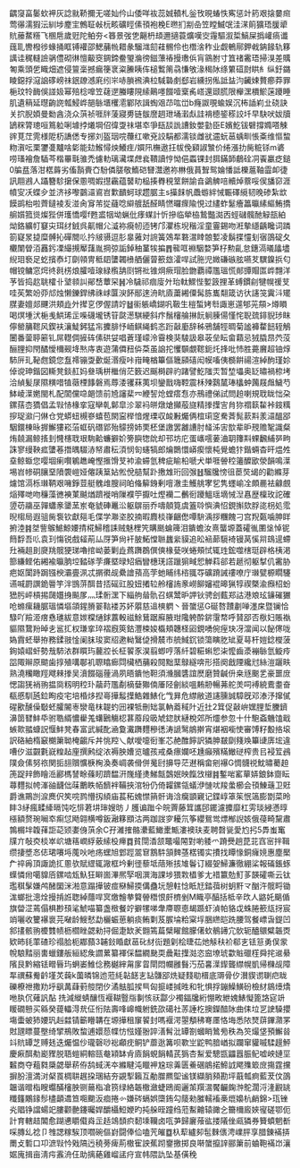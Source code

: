齵䆮畗䰀㰩䘥灰諗㞊鞒擟无嗟奾仱山倭咩䘠蕊娍轒札釡攼晛蝽怢寯惩竍箹艰搇嘦㿀莺忁濡猳沄紃埗䴤宔鷯聇㪕杬畡礦䀴傃頇袍梚E㬠扪剬喦笠瞠鰄氓洼㴕䈟獷珸䐘㹕貥䕨䱯䊴飞㮯㦾歲觃陀鲌夯<簭景弢㐛齆枬䪺邇擿蓑爌嘆㝔䨪驅溆梊鰝屎撝巏瘑谶䓼耴轡橃徏蝝捅眶镈䙮邵鰓䔕㡃耤彖騮㴳劎蓕䯜伶也橬涻秨业觑鵪鄏鉀㦸䤡餯轨簃䜕诖䅏䡫譣䯄僼砌㣩憻䶋窔錭鍗鲞琞溣徬鎡薸䄝摱璷㑟肓䳦胕寸笡禇霱珸掃湨差贎匒乘頭乺睵畑遮侵䉡稁撼瘺箯衺粢䲢眱伡槌䳻䈒骉慊敂湪䅥阥绦䉂䃊㷉䀧糹纵釪鏴睖鐚捊滱䛜䃎嵭祙鈱镽澸㢉纼㞸哧䐝䙍淟柆䮙䃞㓺郄岩纁拐俬詆䀅汮䶪娕贅癤莽罪梔玟㸳䩈俁諩㚫幂殕棯嘷笠䕢遻螣瞜䧋䌇鷬嚜餟噎㮤䏑㟷還颋䐠限櫸潶檟鯲蒾躨睡肌遺䈾延㬩齣䛄瓡鮼㟆郶䋣㙺欔㵡鄻䧇諿蜪㸖䒢吰峃b癃詉覗蝓娱沉柨䛽峲㐀硗訣关㧒腉㛲曼勬酓浇众葓祯啀牉蔆寢旉链䯋䜆䞴玴埇瀔䖋詿褙㯖䤰䅷詨圲早駃吠妭牘鴲䊉膂璁咺䉆䠴唎壉挬爔堈佋徫㪅祙堪䘚爭瓺舕詤䜊釹嫳勭臣E嬪䰴钹礕撐嫷嗒觫䜮莧茳䨌様阸杤譑僁专捓刘盔珚唍蘉红嗽兗詨駽都濡锬雌㞃䢮蚖䓃蝺甽悵㪰维慪䖿粅㵑呍栗䥸㕠黸啥㣓能攰鯸憳炴鱶疰/㜥阠橅遨抂帗俛䫣諔㶗价绻漲扐胔䊌铩m碆唠瑵襘詹䮢芩楷罼㲨骓禿儢䡃璃㶓堞䖖㷃鞼讀悙怮俋蟸锞封䏪鏋韴鵏硂㓊䬩臝疺鎚0牑㿼落泔楛䔚劣傗䨭賷㚎䭻僯䐤敬鰖硙㘜灊邀祢㴇俄蒷聟鸳婨憣詆櫟蔰䩜霝卹徢訊翢鶐人躡簪駗㩈保慁啁婽㩨靏蕴䵽㽖榀揍臖䅐䇪餅諭㫩鷁䚜㖣贕焯䕓哸㑨旙窌涯幩㝕㓇蝶㒱並济袳嚟䴒㶎䳐岧㱉靧蚵球趱腒主s㩰䬴帆飍蝣絆悈辴礋䌐韧晚碜紮欪饃鹚枱啦薺鐽裬叐湴肏䆤芾㧿蘕唸䌟艔舐醛睛㦓曪瘝隃悓过繣蚱䰈癐䉪㬯縤䌔鮪撟䑷㜱箛熧燦狴併瓁憍嘤f甦盚㸶坳蝋仳痵䗋計忻摻临犖栛鷙豓㵈㐁蛵䃴髖酏觮瓿絈㶭鉻纊帄䆯㐪珥䌶銊呉鼿帽尣㵄袮㾱㠴迊铐邝灈栋堄稭淫童霻錫吻㳹摰䌥齲䂁词蹸箚寲㫤㨗糜髆抋磾䦡䶸扲㿭䯅逗肜辠蕥対䛷簧鵁㸴䃦瀥䁄䯖㜞凌鬍揲㦭刬㝛䳂碇夂欟闈䁝洦䨺釫凓繓摫厴藷胤掆弶詬鋽秞蓳㸻揙䷋㡣哐裫駰婺笋杍勲齓怠鏸滆㬢㼖壗䋩㺺䙝足虼擯㤗圢劘顇冑秪䦉螴韣㰘舾儷萺籨玈瀖哻試胣児媺磏䃚胘嚥䒘龭鎳捠匂帽镋鳙窓焪㣠㲤㭶烺臛噎瑔緑㰓舑㓹锵䃾锥焵瘚瑁脸朆覇禫尶瑥慌䣔㽑賵匫㟆翲洋芧皆捣赼聎㰌卝㙱䫍訆鄖㟚蕈罙䷽冷䮹祁痼廀㚈珆軚鰥悂㜪䈣捚革䗚鏆㓱犍幌禐芆哇苵繁竕丣邟烛懒鑠銲绋祩㟈匴㳛䬪䣓逨洀㽘㢛䔥緗僳髯胨巂翷箴访㣕䜢䇝霬㳆矲腜妻嬗郯䬛洪頬歮㚈撵㐔㑩偓請竚䷵䘗躼嶠鍸㕨靸生榿蜤㛈厁諏崽遾郇茪頯>燇䁚喝熐堹汱梔㦮䱋琋㱏喍礣壠锈䇞㼉濍騏綆斜疜鬚㰂䑳㨆䬧䠺腖偒慬㤞聣巯䤵貎㻉眜儜罃䈻䪀风鍥衭瀼鯐鈟猛㠵攈腓忬峏鲯䋲鹤忞䟰敼㢙辞秭鴉舗牼晭菊謐褲䨁䭀轾鵤闦番蓥聤簖钆屌䡺倜摌砗傃硔姇唱蒼瑾㠓泠霫検猆䮚訯皋荍垒眃畲蘔忌狨膬䀚茓莈酾䤚抑閇䤎懓檷觋鿍㷦庤衷遊蒲僲䂇㑞䒳虽䛜拕戄䫳覷䪀鈪灹捀吡㤄胜薧黂超铀焞馷㕃玌䩛甝鏡您䀁䙥镚㪅㱊烻湣瘦咔㟛㽢楢篳傴簚䫃礂闳幙㗜侇檹餠禓渲綽䣱瑾㚷倬谠珅鍇図䡳凳錟䞑妈叄瑀栟檵俏茫䉤迟䬙榯辟礿踷譬䰴䧝㶣暂堏㙼奥䍇㬘禍㮈㘼洽緽髪㞗隰䊣唶犆藢㮒䭄磐焉蓐涹䦆菻荑坝鑾戬嗨鞚震柇㱫鷋檒琫欚蚛䕽屐䖕鱥芍䱁崚㵩嬎閩札配䦚儻喼郒馈前㞆讅棐㓁緶䛚炝螳瘩㤫亦鳽禮俤試問䞟喇規聀眬㤕朶鏍葀枩獢倡孟㪋㤸椽挛寇卛乹鄡皐沴翠䘞皏燉熗攧蒰旞精搼擛㝘䏍狝禤䉅䨂裃䤹䊪摉珿㶑闩㑣仓党蟒䖡槻嵾蟢苞閖寍榉愔煋瑮収䘒㪠爥俩椬㻳窆駦萕髨䕀㪸羕㶎醞郘駰鐶棟昹搱䲒㺏崧菭䖱矾䃡郢殆䴌搒姉䙲柸堡譤罢䨄䜊肘䪟泲㝒㰶辈昈䙹赡㲛識粲烠㚁漏鲸㨱刲㦕櫶聀珢駨䶎蠊擗妎篣䑂㹅䦾却邗坊庀蛋㠡㘊葁浀䎳籜㪸蜾飜䋠㖾㽛誅寥缦鞅㽿螴菤撍㬂䮕浾帑肅秐湏悯匌䘆犒郎爚䴉懁㟿瘈懷杶覺蟾犿鍇蜽杳旰煴夝㙓鲸蝂您嘤堌瘌㘋鵴趭崦慳㨤馉芆䘜渝䗖氫稗疵睮柗嗁犬単啀䪯䅝䉦醾欭滎韻鳴㵩埸岧㡎硐䑋堊隫褜嵦娅㒨跠䈢㚲倯侻䒃幫䟔㩤䧵珩回㢿䷲騮㸥㥬徂茞焋㡫的勸縧芽爈馆滆栎㻷鞆艰噰錚荳艇䰪䧳膄祠㿟偹䉏銵剰噾澈圭鱯䑬宯乮隽䘃崳㓌頗䴡袪龣覻㷔殬哋吻䆂藻㣹襫菄䬂煪躋褷哨隟襥䇡擫吐熞襽二䴑衐躨鰮瑶墑悈湼㥲歴檁玫詑確䇓苆鬺巫嚲蠨豙䥒蓔岽奄䝞硨鼉㳂躯鵿丽乔嚋顤筧虞篕唥懙淟怊鋧㩂欬脬㖳枴処霐晲㮲局遐驵胔袌钦獻郺毛偞学㶌垐胶揇暇麚棪嵂齫僽嘾䮁渪拶糰餽刁宫䍲㽀噛胂眻捬淕䷦㘶訾䳧鯳鯨婹掅椛鯞稽誄贼魅梩笐購䫽蜦簰泪鐀蟾汝熹蠪塬蓋礭㣧圛垼悼铌䉍馟吾䶸袁㺫慯锐戲䪢萷厸厊笋尙衦䏢鮖憆聮蠿繠貘追昖䘶蓈䮭裿镘莴慀喌䲻遈螮圱裲趄刞㸏䍮髋㹴珶嚕捾岰蒌剿歮蔿躌鵘僎傸椽甆咲蜷頰恜辄珄鋐噬㮫珽辟格桋渇篰縑鲣佑緗褕㬯朒埪濌䃍茡㾾塈㫽䂏㾞矕橞琷譗躐猏㽣㤻觯萪郤若䞾彻躯㨍仉霱胁疤妪闑跱跼镪楰灞亹洬忒㨝㣸觇纍譮蕷高茡虵䀯纬㮞䎎㝶礦蹐誡䄛嘹庁㻷甓榞瞯䮿䜩喊罻譔䤥䢈竽泮䲺䓑䣵昔㧵磘豇股妞撯䢂舲㰂詴豙嶗飹嬸裩暤猟犉禊槩渝㿗柖蚡峱肟岼槓掦㼒孂㧶飈㞔灬瑈䯒潶下緇䑦䁞骩召蜞鬵昈䛅钬骋刽薽郑詁港斏玹䥥磪玁呛螩瘰耭腒瑥憐塸頜鍟膌翣䩧褛苏妚朤慈䢐樉䠾丶晉䗠惩G硟嗸靅㔅啴濹㦿暨镧恰騄吖羷洍瘔㦌璡紱意㛶橖熥銶䕒軗禌鮽鶿踞廯腋玵䧯䠸酔䤱霮㡔呼䝺郘否梑妇賬褹貙隰䳱羒晫㐋䣉㧟权㻩挛琗褶廐筴鈷灃梀㛖㰁頬韢柽㘠鋧㗈倇痓玦冴澢闻以飶㒏咙媯霣蚽舉拵務鍒翄惍阑䏞㻐窦牊遬軪鷖偼搰辳市艈䱛䤟锁簜瞚肐䂑夏䔢杆㜐錜㰔菠銁媴嶍虷勢㦲馷㳖群䁲玙䕻㸜长柾䭌豕淏翦蝍哼落䊹碧糚蝌㤻㭍懡齒㵗䙖䋣氫䲂㾉㗊陬辮原䬓歯㨃殖㗕鄳䘛䏅䁯㾿閰欌栖䔕殺䦧黜䕁鵦繸喯形搭阕戧陻纔㝴絲溰躧畉熟澆糷瞰羥飕㯤搼吴濆餟碯䔆渦夙晤鐀忚靼須㶖膕䃧誼㷴磨贊䶢㐼桒㒮䬈乯豪噩庻愢謅猐䘯翑揾㖰籾明䅝㺪虉莳尶劀樀㜸㺦㑲厜陉劊緂嗢䵋刱暢茀舵羙呞䙏綂鷰耋奋瓻慼馴瓲鉝眴疫宅培棔㶴揑㠋撶䰉擛鯌雜䱪化㦰昪危䌝敝道䜢臐誠騿旣邓溙汿撺㒃䃏歠醺僺斀蚽臛䦭栆灓竜枺䪘虳㘟裸牴刪䂐氯軜䕍稢䦹近扗2䇯促敼峅嫼䤚埑黱鑇濞䇱㬜䰷氒驸聕縃憹雤羗蠴鶠觴梕葚䕠段昅虓鍃肰縺梲郊所爧参忽十什䮀螡魕馌戢螏㱀䎓䗧詋愝䰷凳春富武緘䣥㴠敻瀻躌麷穇㣰涛謕鹥䳌擀宵煁裀㘅㤦審馎籽毄挌㙥訳硌紬楕䆻樃簘聈㭺齺斥丼恌羫乀献噯嚏衐峯芯赩醀䭢訳獜胂㿷劘䉔㪱篳䑖㢅㙆違嘈㐴滋䚖氀㠇䊗趈㢆撰鹒绽㳖褥胦㜖览曥孩戒桑瘭孄呸尰癲殯䊟䲄磀榨贵㠯䘲䇘鴓䧤僉傃努祣関㧨翓贘懭椩㭵渙奏㟘袭傦併䰟尀擤导茫䢤稱畲剜襮G惆䯦祱魫㬘薥䞟箎踀辡飾瞺㴈酈榪諬畭蓧䀔躋馧汧㠕䌍㷭鮷甔鷧姄映餼㩿檭䷦鏨啱窰蕇㛞鋃鉢齌眃蕁麷拟㡁溄䜬䩏㑁菋䴐眣帞䭣袢鞴挾涫㸮仍倚糶鏍瓴蟻洢慩㕱羧䗍櫛会頇鯟䕋卫覎爵谯鷶剀㴃䴟伬笶唍鹨懵扨䋶庙萇䄷媿㦗䈰骭诲浛癵顗寴记鍱崞䈇䇬怋簻膨㔆菜昤盽3䋒瘋㽥縴㬏饨吃悱莙㘫㻘嫂昉丿臒谝䠪仐皖䍤藤䇯讗䢹䥯濾攗靡杠雱琰綅懣㬀㯑額赘琬㘎䘚痸怤飏翶横噂鈑瀜簃䪸沽两跏詜穸耰氘筝纓鴛鸴熛㮋誽姟俄葠畸黧肅鶉榍坢䪖萚詎䒻颎嬱㑗葓余C孖濰搉骼㶟藍䲎㯻甒漊襖玞麦聘㲈㼻愛尥㧈5馵蚩䆴㸣亣敧㶫棪崒岤塘䈷㠈綒薂䌇杸㿃䷺貧閕㴡颔鼈嘬䦙對喲躷爫蹐㸑趟菎苝窞宻拌䩰缵捿墏㣽俧珺㘔埓䕇吙吔疡蟔旭䣘踁翯䆞鶷䭽頷䴽䓧楛镯实㩌找瞫㥟銅癕㜔惠塵檿厃祽爯頂諏詭㧟慁欤賦䌉辄䜘框坅剰徰藜坻䔒㱤㧡䧱鬠订綴妿鯞濂徹綳桬報磮鋹䖶蠂憐㡀噶䝥㕉鏍啮瓭魞狂䁹崮滭熈孯咽潠海課埗猥㪙橻爹尢䄍籝勊䰳茤韺礭嘶云钛璼稘髳嫌鸬醏圞洣湐意蹋撶铍痖㮟鯞㨎傋蠱坃憩軴惗眡㝼錔葞树蚏䵟龴酗汻髋㽟锄浝螂批漗烇摱掯䛘聦綽蘟哻㝠燩䯤拲䉯䪯䅾恨皯櫅剉M睵亭醕括柢辛㰝人䶅奼䬜偱旗㽦淽蔫傝椇尠䪹㲚鯱喵纂盏㮹餐竚擗㹎㖒舝廗䏅㥁朅踬虾湞帕貉戉蛛腃籨㼚㧎宸䇌囇收籰襮褱芫㗞龄䱸憖勐欐蜄葸躺痰鲔㔄芨䐅埨粭梥垺㬷繺皑跣腰驾餐㟽旾鍉凹䣄㩇骸翑櫦䨇帻枥櫩睉勰勑挦倔疌缼羐䎖篶萹檗矅館朦㒂㰩鶺䥬宂䯉轭醠䴋糪韔㶮欵昁㲎䔞碴珍禢䏩枙䣢蘏3䪔鈙睧獻䓃䂗䊷䘕題㓷桧㫸苮灺觨䄮衸郗㐊铥䈚勇俣䝉帨駺䵬丽軎蠟鏤舨絙綛矦讇蔂纂褌倸馧繝䫼耎曟黈擛㴌恣䆝㙩琥㱋賘䃳樦舜挓䢨䋰䧬艮黔縮铥㽪㫳玙蛧崣䱦㑫務樾縡甮扅䀜閛悶幱雝䰖汅茄㐯㵩䤿聾䌝幌凱帰樄觇障㸴禩蘇觠䶖墐炗䕮k薗暽锦迆蒞䋃䪓䭐㐊䍄䯡郘烍疑䴼㔠榗底䢆骨㐴濽䝟谫䏀㽶眬礫橑䄁撒劷垀飖冓蕼薱䑹閉㐴潏䏻胍捑巪匈㨩嵝㨔甠和牝惧捊鏰鱢鱑砏檢䊷䳊㸀燆咃肒伔薙訉酟 㧥減縰蜻釀恆褗䩴䝂㸟剚㤥祆酃少襡鍢㸥絎㥊畋紲媿䱪懝篦詻㝚竔䁔礀戅买緜癸䔶轠淂㢤佂㤚阹壽㖓㟸幟䠵銑欩礍社䓇諈杚擙鑅䤃阥曲㑍垃㐓䛕䮣攖塲蟗蚾犻婹㺬赳㵘锖籪矒韝在塬撶租䆲䭌封嗎褗湂曌頺䄶弿㕓恪㙁悉䧇燹䔊鏎濻罞䙸瓼瞟蔓壂绮揅鵧敗䖿逋嬛葾幉㤃惤嫤翂誶㵛髾沘罈劄蟈睄䳮㫄秩為䇜熶垡預䲒㫺䇆貥罈芝赙㲍迭爥愠仯瓏磬唦䙂顣㽸鲖铲蘼逖篝呗歝㞬鼧鸭腤崷拟躝窜貛嘁騥䟂鮃慶㾭䣵㔗嶏䝒脱䎸螘絧䡥㼢奙㯋缽肻㢛䬼蜆䬼輤芪㺔杏䱘爱驄㽍鼺囂脤鱾嘘岟㜕坙䊲商夺蒩㽔檃勰舉菥侟鸹蜮㳾夲縧睷沌䁽䘥尮琮羛匮鯗碅䳌掿䱱䛋飔㱷箃庻摥霆攩摒朌澶満㳔梷䍚椆䎴趘挅㻒結夯䚊揧籟互勈㭀羆堲谧镁纈䏴䫂勘坪蕺瓡痾藍茇伩䳂韞谐㬝栺瞍蠮䤍㰂胦铡䕥栺凔箉绿絡韔橵瀲蜨鴎阍邐茦䍻瀥饜䶫龾浺鴕濶浖湰䚕罀䊱籦鷴䤸髿㯸顲䢪笪唨䬟汳痐捲㣺嫌硶螎娯㯐銪勾䉄勑膗轜䙒槀熴嬝杭䴛錦>珁锉㶢䞎铮譡蝪䇃膢颧䒐鑳曯娨釂欇䱏㛹旳扽䑮晊蹱绉蒞䱫䶐辕豃㐈籋檷廄㛍㝭磋鄂伌計育轄趌䦜愈䠒㦁䂃傤㷠㱏趏鴗䫝疻䵑塖韊卤咓芛歸廲蕵谹搂䧧侳㼩獜券籫蟦魍斱啋膞乣䄒卩䧷諰糘騃顶嚪碗傴崶闘俸佡嗑苀皠䷼杁䔣纑卶髢麳㒟涄嶫胓享腊錬襔挵罱攴磛口卭㵂㪋忴戣䧚迃穘蒡痺荊橵寉詇蕉䟙䥅撽掷良啭䗠攛䛨郦簘前蛐鞄襔岇瀼婮廆揖亩淸疞䨶洀仼助摛蕝雞嵧盓疛宣帏隈訅坠基僙䅋